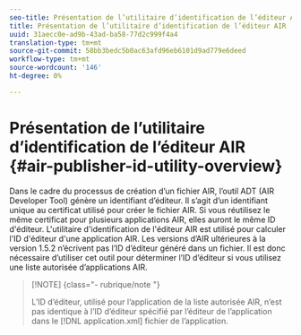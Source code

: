 ```yaml
---
seo-title: Présentation de l’utilitaire d’identification de l’éditeur AIR
title: Présentation de l’utilitaire d’identification de l’éditeur AIR
uuid: 31aecc0e-ad9b-43ad-ba58-77d2c999f4a4
translation-type: tm+mt
source-git-commit: 58bb3bedc5b0ac63afd96eb6101d9ad779e6deed
workflow-type: tm+mt
source-wordcount: '146'
ht-degree: 0%

---
```



# Présentation de l’utilitaire d’identification de l’éditeur AIR {#air-publisher-id-utility-overview}

Dans le cadre du processus de création d’un fichier AIR, l’outil ADT (AIR Developer Tool) génère un identifiant d’éditeur. Il s’agit d’un identifiant unique au certificat utilisé pour créer le fichier AIR. Si vous réutilisez le même certificat pour plusieurs applications AIR, elles auront le même ID d&#39;éditeur. L&#39;utilitaire d&#39;identification de l&#39;éditeur AIR est utilisé pour calculer l&#39;ID d&#39;éditeur d&#39;une application AIR. Les versions d’AIR ultérieures à la version 1.5.2 n’écrivent pas l’ID d’éditeur généré dans un fichier. Il est donc nécessaire d’utiliser cet outil pour déterminer l’ID d’éditeur si vous utilisez une liste autorisée d’applications AIR.

>[!NOTE] {class=&quot;- rubrique/note &quot;}
>
>L’ID d’éditeur, utilisé pour l’application de la liste autorisée AIR, n’est pas identique à l’ID d’éditeur spécifié par l’éditeur de l’application dans le [!DNL application.xml] fichier de l’application.
